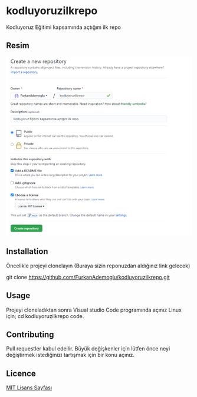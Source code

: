 # kodluyoruzilkrepo
Kodluyoruz Eğitimi kapsamında açtığım ilk repo

## Resim

![Resim](kodluyoruzgit.png)

## Installation 

Öncelikle projeyi clonelayın (Buraya sizin reponuzdan aldığınız link gelecek)

git clone https://github.com/FurkanAdemoglu/kodluyoruzilkrepo.git

## Usage

Projeyi cloneladıktan sonra Visual studio Code programında açınız
Linux için;
cd kodluyoruzilkrepo
code.

## Contributing 

Pull requestler kabul edeilir. Büyük değişkenler için lütfen önce neyi değiştirmek istediğinizi tartışmak için bir konu açınız.

## Licence

[MIT Lisans Sayfası](https://choosealicense.com/licenses/mit/)


